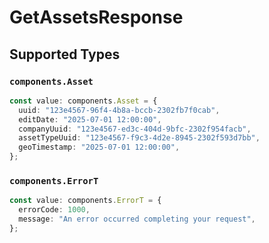 # GetAssetsResponse


## Supported Types

### `components.Asset`

```typescript
const value: components.Asset = {
  uuid: "123e4567-96f4-4b8a-bccb-2302fb7f0cab",
  editDate: "2025-07-01 12:00:00",
  companyUuid: "123e4567-ed3c-404d-9bfc-2302f954facb",
  assetTypeUuid: "123e4567-f9c3-4d2e-8945-2302f593d7bb",
  geoTimestamp: "2025-07-01 12:00:00",
};
```

### `components.ErrorT`

```typescript
const value: components.ErrorT = {
  errorCode: 1000,
  message: "An error occurred completing your request",
};
```

